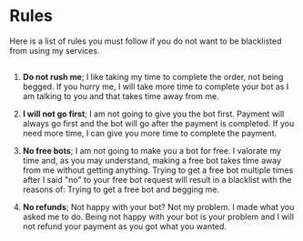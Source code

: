 # Rules
Here is a list of rules you must follow if you do not want to be blacklisted from using my services.
##
1. **Do not rush me**; I like taking my time to complete the order, not being begged. If you hurry me, I will take more time to complete your bot as I am talking to you and that takes time away from me.

2. **I will not go first**; I am not going to give you the bot first. Payment will always go first and the bot will go after the payment is completed. 
If you need more time, I can give you more time to complete the payment.

3. **No free bots**; I am not going to make you a bot for free. I valorate my time and, as you may understand, making a free bot takes time away from me without getting anything.
Trying to get a free bot multiple times after I said "no" to your free bot request will result in a blacklist with the reasons of: Trying to get a free bot and begging me.

4. **No refunds**; Not happy with your bot? Not my problem. I made what you asked me to do. Being not happy with your bot is your problem and I will not refund your payment as you got what you wanted.

